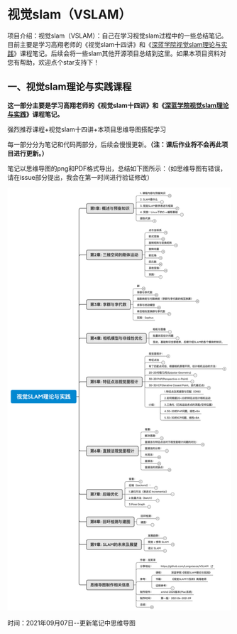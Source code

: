 # 视觉slam（VSLAM）

项目介绍：视觉slam（VSLAM）：自己在学习视觉slam过程中的一些总结笔记。目前主要是学习高翔老师的《视觉slam十四讲》和《[深蓝学院视觉slam理论与实践](https://www.shenlanxueyuan.com/course/387)》课程笔记。后续会将一些slam其他开源项目总结到这里。如果本项目资料对您有帮助，欢迎点个star支持下！

## 一、视觉slam理论与实践课程

**这一部分主要是学习高翔老师的《视觉slam十四讲》和《[深蓝学院视觉slam理论与实践](https://www.shenlanxueyuan.com/course/387)》课程笔记。**

强烈推荐课程+视觉slam十四讲+本项目思维导图搭配学习

每一部分分为笔记和代码两部分，后续会慢慢更新。**（注：课后作业将不会再此项目进行更新。）**

笔记以思维导图的png和PDF格式导出，总结如下图所示：（如思维导图有错误，请在issue部分提出，我会在第一时间进行验证修改）

![视觉SLAM理论与实践思维导图概览](深蓝学院视觉slam理论与实践笔记与作业/00/笔记/视觉SLAM理论与实践思维导图概览.png)

时间：2021年09月07日--更新笔记中思维导图
